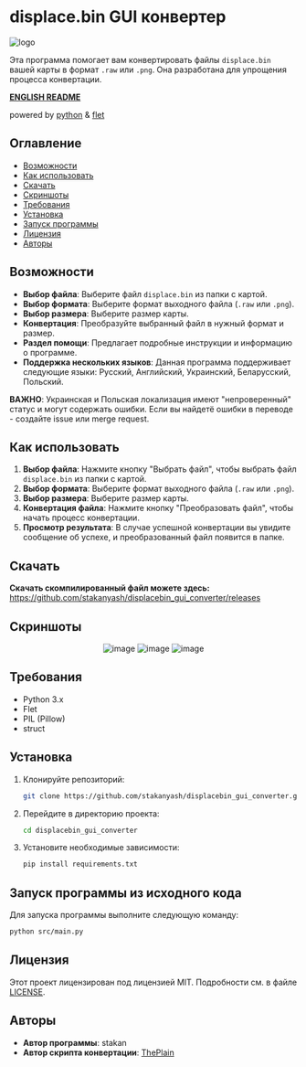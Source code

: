 # displace.bin GUI конвертер

![logo](https://github.com/user-attachments/assets/f63de348-033f-4404-b24f-072d999fb998)

Эта программа помогает вам конвертировать файлы `displace.bin` вашей карты в формат `.raw` или `.png`. Она разработана для упрощения процесса конвертации.

**[ENGLISH README](https://github.com/stakanyash/displacebin_gui_converter/blob/main/README_EN.md)**

powered by [python](https://github.com/python/cpython) & [flet](https://github.com/flet-dev/flet)

## Оглавление

- [Возможности](#возможности)
- [Как использовать](#как-использовать)
- [Скачать](#скачать)
- [Скриншоты](#скриншоты)
- [Требования](#требования)
- [Установка](#установка)
- [Запуск программы](#запуск-программы-из-исходного-кода)
- [Лицензия](#лицензия)
- [Авторы](#авторы)

## Возможности

- **Выбор файла**: Выберите файл `displace.bin` из папки с картой.
- **Выбор формата**: Выберите формат выходного файла (`.raw` или `.png`).
- **Выбор размера**: Выберите размер карты.
- **Конвертация**: Преобразуйте выбранный файл в нужный формат и размер.
- **Раздел помощи**: Предлагает подробные инструкции и информацию о программе.
- **Поддержка нескольких языков**: Данная программа поддерживает следующие языки: Русский, Английский, Украинский, Беларусский, Польский.

**ВАЖНО**: Украинская и Польская локализация имеют "непроверенный" статус и могут содержать ошибки. Если вы найдетё ошибки в переводе - создайте issue или merge request.

## Как использовать

1. **Выбор файла**: Нажмите кнопку "Выбрать файл", чтобы выбрать файл `displace.bin` из папки с картой.
2. **Выбор формата**: Выберите формат выходного файла (`.raw` или `.png`).
3. **Выбор размера**: Выберите размер карты.
4. **Конвертация файла**: Нажмите кнопку "Преобразовать файл", чтобы начать процесс конвертации.
5. **Просмотр результата**: В случае успешной конвертации вы увидите сообщение об успехе, и преобразованный файл появится в папке.

## Скачать

**Скачать скомпилированный файл можете здесь:** https://github.com/stakanyash/displacebin_gui_converter/releases

## Скриншоты

<div align="center">
  
![image](https://github.com/user-attachments/assets/dda96e86-53a4-4f65-ab54-7b67c2c1d632)
![image](https://github.com/user-attachments/assets/6158f22e-f045-4aea-a435-89900c568d43)
![image](https://github.com/user-attachments/assets/abac6461-641e-4b9a-8f73-c9e5f69c70c1)

</div>

## Требования

- Python 3.x
- Flet
- PIL (Pillow)
- struct

## Установка

1. Клонируйте репозиторий:
   ```bash
   git clone https://github.com/stakanyash/displacebin_gui_converter.git
   ```

2. Перейдите в директорию проекта:
   ```bash
   cd displacebin_gui_converter
   ```

3. Установите необходимые зависимости:
   ```bash
   pip install requirements.txt
   ```

## Запуск программы из исходного кода

Для запуска программы выполните следующую команду:
```bash
python src/main.py
```

## Лицензия

Этот проект лицензирован под лицензией MIT. Подробности см. в файле [LICENSE](LICENSE).

## Авторы

- **Автор программы**: stakan
- **Автор скрипта конвертации**: [ThePlain](https://github.com/ThePlain)
